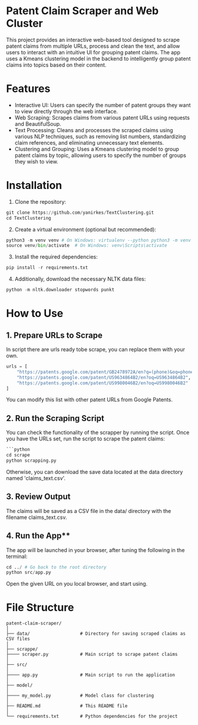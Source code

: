 # Patent Claim Scraper and Web Cluster
This project provides an interactive web-based tool designed to scrape patent
claims from multiple URLs, process and clean the text, and allow users
to interact with an intuitive UI for grouping patent claims. The app uses a
Kmeans clustering model in the backend to intelligently group patent 
claims into topics based on their content.

# Features 
* Interactive UI: Users can specify the number of patent groups they want to view directly through the web interface.
* Web Scraping: Scrapes claims from various patent URLs using requests and BeautifulSoup.
* Text Processing: Cleans and processes the scraped claims using various NLP techniques, such as removing list numbers, standardizing claim references, and eliminating unnecessary text elements.
* Clustering and Grouping: Uses a Kmeans clustering model to group patent claims by topic, allowing users to specify the number of groups they wish to view.


# Installation
1. Clone the repository:
```python
git clone https://github.com/yanirkes/TextClustering.git
cd TextClustering

```

2. Create a virtual environment (optional but recommended):
```python
python3 -m venv venv # On Windows: virtualenv --python python3 -m venv venv # On Windows: virtualenv --python "C:\Path\To\Python\python.exe" venv
source venv/bin/activate  # On Windows: venv\Scripts\activate
```
3. Install the required dependencies:
```python
pip install -r requirements.txt
```

4. Additionally, download the necessary NLTK data files:

```python
python -m nltk.downloader stopwords punkt
```

# How to Use
## 1.  **Prepare URLs to Scrape** 
In script there are urls ready tobe scrape, you can replace them with your own. 

```python
urls = [
    "https://patents.google.com/patent/GB2478972A/en?q=(phone)&oq=phone",
    "https://patents.google.com/patent/US9634864B2/en?oq=US9634864B2",
    "https://patents.google.com/patent/US9980046B2/en?oq=US9980046B2"
]
```
You can modify this list with other patent URLs from Google Patents.

## 2. **Run the Scraping Script**
You can check the functionality of the scrapper by running the script. Once you have
the URLs set, run the script to scrape the patent claims:

```python
```python
cd scrape
python scrapping.py
```

Otherwise, you can download the save data located at the data directory named 'claims_text.csv'.

## 3. **Review Output**
The claims will be saved as a CSV file in the data/ directory with the filename claims_text.csv.

## 4. **Run the App****

The app will be launched in your browser, after tuning the following in the terminal:

```python
cd ../ # Go back to the root directory
python src/app.py
```

Open the given URL on you local browser, and start using.

# File Structure

```bazaar
patent-claim-scraper/
│
├── data/                   # Directory for saving scraped claims as CSV files
│
├── scrappe/          
├──── scraper.py            # Main script to scrape patent claims
│
├── src/     
│        
├──── app.py                # Main script to run the application
│
├── model/   
│          
├──── my_model.py           # Model class for clustering
│
├── README.md               # This README file
│
└── requirements.txt        # Python dependencies for the project

```

